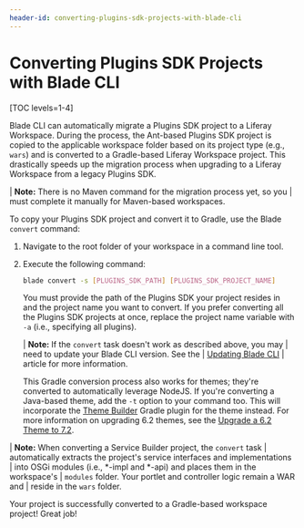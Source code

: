 ```yaml
---
header-id: converting-plugins-sdk-projects-with-blade-cli
---
```


# Converting Plugins SDK Projects with Blade CLI

[TOC levels=1-4]

Blade CLI can automatically migrate a Plugins SDK project to a Liferay
Workspace. During the process, the Ant-based Plugins SDK project is copied to
the applicable workspace folder based on its project type (e.g., `wars`) and is
converted to a Gradle-based Liferay Workspace project. This drastically speeds
up the migration process when upgrading to a Liferay Workspace from a legacy
Plugins SDK.

| **Note:** There is no Maven command for the migration process yet, so you
| must complete it manually for Maven-based workspaces.

To copy your Plugins SDK project and convert it to Gradle, use the Blade
`convert` command:

1.  Navigate to the root folder of your workspace in a command line tool.

2.  Execute the following command:

    ```bash
    blade convert -s [PLUGINS_SDK_PATH] [PLUGINS_SDK_PROJECT_NAME]
    ```

    You must provide the path of the Plugins SDK your project resides in and the
    project name you want to convert. If you prefer converting all the Plugins
    SDK projects at once, replace the project name variable with `-a` (i.e.,
    specifying all plugins).

    | **Note:** If the `convert` task doesn't work as described above, you may
    | need to update your Blade CLI version. See the
    | [Updating Blade CLI](/docs/7-2/reference/-/knowledge_base/r/updating-blade-cli)
    | article for more information.

    This Gradle conversion process also works for themes; they're converted to
    automatically leverage NodeJS. If you're converting a Java-based theme, add
    the `-t` option to your command too. This will incorporate the
    [Theme Builder](/docs/reference/7-2/-/knowledge_base/r/theme-builder-gradle-plugin)
    Gradle plugin for the theme instead. For more information on upgrading
    6.2 themes, see the
    [Upgrade a 6.2 Theme to 7.2](/docs/7-2/tutorials/-/knowledge_base/t/upgrading-6-2-themes-to-7-2).

| **Note:** When converting a Service Builder project, the `convert` task
| automatically extracts the project's service interfaces and implementations
| into OSGi modules (i.e., *-impl and *-api) and places them in the workspace's
| `modules` folder. Your portlet and controller logic remain a WAR and
| reside in the `wars` folder.

Your project is successfully converted to a Gradle-based workspace project!
Great job!
